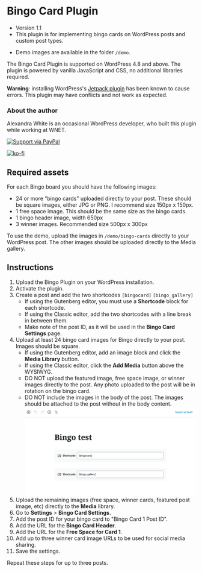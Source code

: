 # Bingo Card Plugin

* Version 1.1
* This plugin is for implementing bingo cards on WordPress posts and custom post types.
+ Demo images are available in the folder `/demo`.

The Bingo Card Plugin is supported on WordPress 4.8 and above. The plugin is powered by vanilla JavaScript and CSS, no additional libraries required.

**Warning**: installing WordPress's <a href="https://jetpack.com">Jetpack plugin</a> has been known to cause errors. This plugin may have conflicts and not work as expected.

### About the author

Alexandra White is an occasional WordPress developer, who built this plugin while working at WNET.

[![Support via PayPal](https://cdn.rawgit.com/twolfson/paypal-github-button/1.0.0/dist/button.svg)](https://www.paypal.me/heyawhite/)


[![ko-fi](https://www.ko-fi.com/img/githubbutton_sm.svg)](https://ko-fi.com/A244AFZ)

## Required assets

For each Bingo board you should have the following images:

* 24 or more "bingo cards" uploaded directly to your post. These should be square images, either JPG or PNG. I recommend size 150px x 150px.
* 1 free space image. This should be the same size as the bingo cards.
* 1 bingo header image, width 650px
* 3 winner images. Recommended size 500px x 300px

To use the demo, upload the images in `/demo/bingo-cards` directly to your WordPress post. The other images should be uploaded directly to the Media gallery.

## Instructions

1. Upload the Bingo Plugin on your WordPress installation.
1. Activate the plugin.
1. Create a post and add the two shortcodes `[bingocard]` `[bingo_gallery]`
   + If using the Gutenberg editor, you must use a **Shortcode** block for each shortcode.
   + If using the Classic editor, add the two shortcodes with a line break in between them.
   + Make note of the post ID, as it will be used in the **Bingo Card Settings** page.
1. Upload at least 24 bingo card images for Bingo directly to your post. Images should be square.
   + If using the Gutenberg editor, add an image block and click the **Media Library** button.
   + If using the Classic editor, click the **Add Media** button above the WYSIWYG.
   + DO NOT upload the featured image, free space image, or winner images directly to the post. Any photo uploaded to the post will be in rotation on the bingo card.
   + DO NOT include the images in the body of the post. The images should be attached to the post without in the body content.
   ![](bingo-post.png)
1. Upload the remaining images (free space, winner cards, featured post image, etc) directly to the **Media** library.
1. Go to **Settings** > **Bingo Card Settings**.
1. Add the post ID for your bingo card to "Bingo Card 1 Post ID".
1. Add the URL for the **Bingo Card Header**.
1. Add the URL for the **Free Space for Card 1**.
1. Add up to three winner card image URLs to be used for social media sharing.
1. Save the settings.

Repeat these steps for up to three posts.

